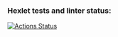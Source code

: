 ### Hexlet tests and linter status:
[![Actions Status](https://github.com/EmonamontE/frontend-project-lvl2/workflows/hexlet-check/badge.svg)](https://github.com/EmonamontE/frontend-project-lvl2/actions)